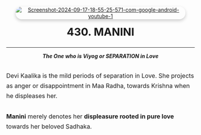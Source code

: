 

<p align="center">
  <a href="https://ibb.co/XfCz4PX9"><img src="https://i.ibb.co/ymQ8RC0D/Screenshot-2024-09-17-18-55-25-571-com-google-android-youtube-1.jpg" alt="Screenshot-2024-09-17-18-55-25-571-com-google-android-youtube-1" border="0" alt="Manini" style="max-width: 90%; height: auto; border-radius: 16px; box-shadow: 0 4px 10px rgba(0,0,0,0.2);" /></a>
</p>

<h2 align="center" style="margin-top: 1rem; font-size: 1.8rem;"><strong>430. MANINI</strong></h2>

---

<p align="center"><em><strong>The One who is Viyog or SEPARATION in Love</strong></em></p>

<br>

<div style="max-width: 700px; margin: auto; font-size: 1rem; line-height: 1.7;">
Devi Kaalika is the mild periods of separation in Love.  
She projects as anger or disappointment in Maa Radha, towards Krishna when he displeases her.  
<br><br>
<strong>Manini</strong> merely denotes her <strong>displeasure rooted in pure love</strong> towards her beloved Sadhaka.
</div>
